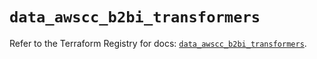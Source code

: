 # `data_awscc_b2bi_transformers`

Refer to the Terraform Registry for docs: [`data_awscc_b2bi_transformers`](https://registry.terraform.io/providers/hashicorp/awscc/0.70.0/docs/data-sources/b2bi_transformers).
